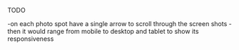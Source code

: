TODO

-on each photo spot have a single arrow to scroll through the screen shots
-then it would range from mobile to desktop and tablet to show its responsiveness
